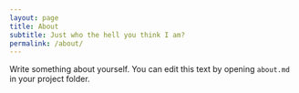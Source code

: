 ```yaml
---
layout: page
title: About
subtitle: Just who the hell you think I am?
permalink: /about/
---
```


Write something about yourself. You can edit this text by opening `about.md` in your project folder.
